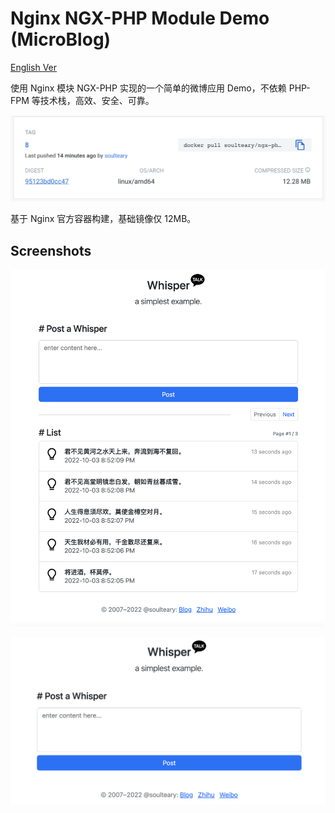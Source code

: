 # Nginx NGX-PHP Module Demo (MicroBlog)

[English Ver](./README_EN.md)

使用 Nginx 模块 NGX-PHP 实现的一个简单的微博应用 Demo，不依赖 PHP-FPM 等技术栈，高效、安全、可靠。

![](./screenshots/docker.png)

基于 Nginx 官方容器构建，基础镜像仅 12MB。

## Screenshots

![](./screenshots/list.png)

![](./screenshots/post.png)

